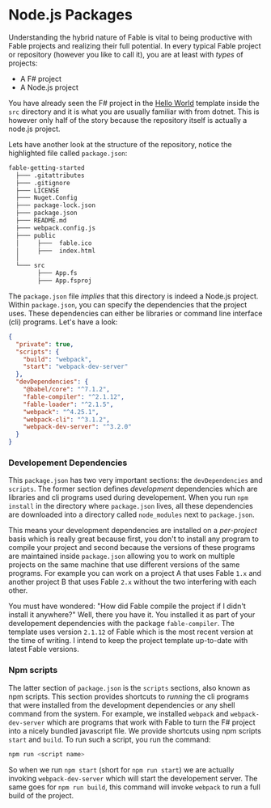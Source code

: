 # Node.js Packages

Understanding the hybrid nature of Fable is vital to being productive with Fable projects and realizing their full potential. In every typical Fable project or repository (however you like to call it), you are at least with *types* of projects:

 - A F# project
 - A Node.js project

You have already seen the F# project in the [Hello World](hello-world) template inside the `src` directory and it is what you are usually familiar with from dotnet. This is however only half of the story because the repository itself is actually a node.js project. 

Lets have another look at the structure of the repository, notice the highlighted file called `package.json`:
```bash {highlight: [7]}
fable-getting-started
  ├─── .gitattributes
  ├─── .gitignore
  ├─── LICENSE
  ├─── Nuget.Config
  ├─── package-lock.json
  ├─── package.json
  ├─── README.md
  ├─── webpack.config.js
  ├─── public
  │     ├───  fable.ico
  │     ├───  index.html
  │
  └─── src
        ├─── App.fs
        ├─── App.fsproj
```
The `package.json` file *implies* that this directory is indeed a Node.js project. Within `package.json`, you can specify the dependencies that the project uses. These dependencies can either be libraries or command line interface (cli) programs. Let's have a look:
```json
{
  "private": true,
  "scripts": {
    "build": "webpack",
    "start": "webpack-dev-server"
  },
  "devDependencies": {
    "@babel/core": "^7.1.2",
    "fable-compiler": "^2.1.12",
    "fable-loader": "^2.1.5",
    "webpack": "^4.25.1",
    "webpack-cli": "^3.1.2",
    "webpack-dev-server": "^3.2.0"
  }
}
```
### Developement Dependencies
This `package.json` has two very important sections: the `devDependencies` and `scripts`. The former section defines *development* dependencies which are libraries and cli programs used during developement. When you run `npm install` in the directory where `package.json` lives, all these dependencies are downloaded into a directory called `node_modules` next to `package.json`. 

This means your development dependencies are installed on a *per-project* basis which is really great because first, you don't to install any program to compile your project and second because the versions of these programs are maintained inside `package.json` allowing you to work on multiple projects on the same machine that use different versions of the same programs. For example you can work on a project A that uses Fable `1.x` and another project B that uses Fable `2.x` without the two interfering with each other. 

You must have wondered: "How did Fable compile the project if I didn't install it anywhere?" Well, there you have it. You installed it as part of your developement dependencies with the package `fable-compiler`. The template uses version `2.1.12` of Fable which is the most recent version at the time of writing. I intend to keep the project template up-to-date with latest Fable versions. 


### Npm scripts 

The latter section of `package.json` is the `scripts` sections, also known as npm scripts. This section provides shortcuts to *running* the cli programs that were installed from the development dependencies or any shell command from the system. For example, we installed `webpack` and `webpack-dev-server` which are programs that work with Fable to turn the F# project into a nicely bundled javascript file. We provide shortcuts using npm scripts `start` and `build`. To run such a script, you run the command: 
```bash 
npm run <script name>
```
So when we run `npm start` (short for `npm run start`) we are actually invoking `webpack-dev-server` which will start the developement server. The same goes for `npm run build`, this command will invoke `webpack` to run a full build of the project. 